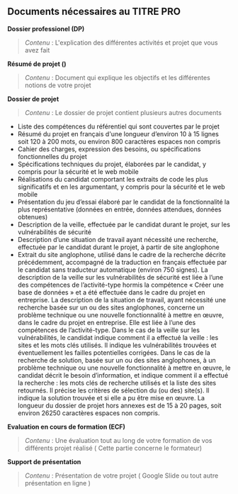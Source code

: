 Documents nécessaires au TITRE PRO
-----------
**Dossier professionel (DP)** 
> *Contenu* : L'explication des différentes activités et projet que vous avez fait

**Résumé de projet ()** 
> *Contenu* : Document qui explique les objectifs et les différentes notions de votre projet

**Dossier de projet** 
> *Contenu* : Le dossier de projet contient plusieurs autres documents
- Liste des compétences du référentiel qui sont couvertes par le projet
- Résumé du projet en français d'une longueur d’environ 10 à 15 lignes soit 120 à 200 mots, ou environ 800 caractères espaces non compris
- Cahier des charges, expression des besoins, ou spécifications fonctionnelles du projet
- Spécifications techniques du projet, élaborées par le candidat, y compris pour la sécurité et le web mobile
- Réalisations du candidat comportant les extraits de code les plus significatifs et en les argumentant, y compris pour la sécurité et le web mobile
- Présentation du jeu d’essai élaboré par le candidat de la fonctionnalité la plus représentative (données en entrée, données attendues, données
obtenues)
- Description de la veille, effectuée par le candidat durant le projet, sur les vulnérabilités de sécurité
- Description d’une situation de travail ayant nécessité une recherche, effectuée par le candidat durant le projet, à partir de site anglophone
- Extrait du site anglophone, utilisé dans le cadre de la recherche décrite précédemment, accompagné de la traduction en français effectuée par le
candidat sans traducteur automatique (environ 750 signes).
La description de la veille sur les vulnérabilités de sécurité est liée à l’une des compétences de l’activité-type hormis la compétence « Créer une base de
données » et a été effectuée dans le cadre du projet en entreprise.
La description de la situation de travail, ayant nécessité une recherche basée sur un ou des sites anglophones, concerne un problème technique ou une
nouvelle fonctionnalité à mettre en œuvre, dans le cadre du projet en entreprise. Elle est liée à l’une des compétences de l’activité-type.
Dans le cas de la veille sur les vulnérabilités, le candidat indique comment il a effectué la veille : les sites et les mots clés utilisés. Il indique les
vulnérabilités trouvées et éventuellement les failles potentielles corrigées.
Dans le cas de la recherche de solution, basée sur un ou des sites anglophones, à un problème technique ou une nouvelle fonctionnalité à mettre en
œuvre, le candidat décrit le besoin d’information, et indique comment il a effectué la recherche : les mots clés de recherche utilisés et la liste des sites
retournés. Il précise les critères de sélection du (ou des) site(s). Il indique la solution trouvée et si elle a pu être mise en œuvre.
La longueur du dossier de projet hors annexes est de 15 à 20 pages, soit environ 26250 caractères espaces non compris.

**Evaluation en cours de formation (ECF)** 
> *Contenu* : Une évaluation tout au long de votre formation de vos différents projet réalisé
( Cette partie concerne le formateur)

**Support de présentation** 
> *Contenu* : Présentation de votre projet ( Google Slide ou tout autre présentation en ligne )
